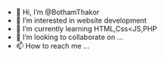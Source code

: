 - 👋 Hi, I’m @BothamThakor
- 👀 I’m interested in website development
- 🌱 I’m currently learning HTML,Css<JS,PHP
- 💞️ I’m looking to collaborate on ...
- 📫 How to reach me ...




<!---
BothamThakor/BothamThakor is a ✨ special ✨ repository because its `README.md` (this file) appears on your GitHub profile.
You can click the Preview link to take a look at your changes.
--->
